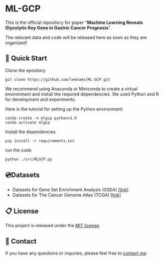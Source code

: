 # ML-GCP
This is the official repository for paper "**Machine Learning Reveals Glycolytic Key Gene in Gastric Cancer Prognosis**".

The relevant data and code will be released here as soon as they are organized!

## 🚀 Quick Start

Clone the epository
```
git clone https://github.com/leenamx/ML-GCP.git
```

We recommend using Anaconda or Miniconda to create a virtual environment and install the required dependencies. We used Python and R for development and experiments.

Here is the tutorial for setting up the Python environment:
```
conda create -n mlgcp python=3.9
conda activate mlgcp
```

Install the dependencies
```
pip install -r requirements.txt
```

run the code
```
python ./src/MLGCP.py
```

## 💿Datasets
+ Datasets for Gene Set Enrichment Analysis (GSEA) [[link]](https://www.gsea-msigdb.org/gsea/index.jsp)
+ Datasets for The Cancer Genome Atlas (TCGA) [[link]](https://gdc.cancer.gov/about-data/data-sources)

## 📋 License
This project is released under the [MIT license](https://github.com/leenamx/ML-GCP/blob/main/LICENSE).

## 📧 Contact
If you have any questions or inquiries, please feel free to [contact me](mailto:leenamx@outlook.com).
